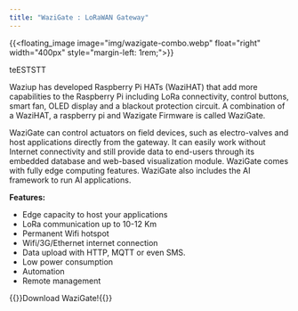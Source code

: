 ```yaml
---
title: "WaziGate : LoRaWAN Gateway"
---
```


{{<floating_image image="img/wazigate-combo.webp" float="right" width="400px" style="margin-left: 1rem;">}}


teESTSTT

Waziup has developed Raspberry Pi HATs (WaziHAT) that add more capabilities to the Raspberry Pi including LoRa connectivity, control buttons, smart fan, OLED display and a blackout protection circuit. A combination of a WaziHAT, a raspberry pi and Wazigate Firmware is called WaziGate.

WaziGate can control actuators on field devices, such as electro-valves and host applications directly from the gateway. It can easily work without Internet connectivity and still provide data to end-users through its embedded database and web-based visualization module. WaziGate comes with fully edge computing features. WaziGate also includes the AI framework to run AI applications. 

**Features:**

- Edge capacity to host your applications
- LoRa communication up to 10-12 Km
- Permanent Wifi hotspot
- Wifi/3G/Ethernet internet connection
- Data upload with HTTP, MQTT or even SMS.
- Low power consumption
- Automation
- Remote management

{{<button-learn-more link="/downloads" color="blm-orange">}}Download WaziGate!{{</button-learn-more>}}
